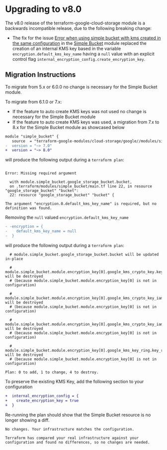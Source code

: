 # Upgrading to v8.0

The v8.0 release of the terraform-google-cloud-storage module is a backwards incompatible release, due to the following breaking change:

- The fix for the issue [Error when using simple bucket with kms created in the same configuration](https://github.com/terraform-google-modules/terraform-google-cloud-storage/issues/339) in the [Simple Bucket](../modules/simple_bucket/README.md) module replaced the creation of an internal KMS key based in the variable `encryption.default_kms_key_name` having a `null` value with an explicit control flag `internal_encryption_config.create_encryption_key`.

## Migration Instructions

To migrate from 5.x or 6.0.0 no change is necessary for the Simple Bucket module.

To migrate from 6.1.0 or 7.x:

- If the feature to auto create KMS keys was not used no change is necessary for the Simple Bucket module
- If the feature to auto create KMS keys was used, a migration from 7.x to 8.x for the Simple Bucket module as showcased below

```diff
module "simple_bucket" {
   source  = "terraform-google-modules/cloud-storage/google//modules/simple_bucket"
-  version = "~> 7.0"
+  version = "~> 8.0"
```

will produce the following output during a `terraform plan`:

```

Error: Missing required argument

  with module.simple_bucket.google_storage_bucket.bucket,
  on .terraform/modules/simple_bucket/main.tf line 22, in resource "google_storage_bucket" "bucket":
  22: resource "google_storage_bucket" "bucket" {

The argument "encryption.0.default_kms_key_name" is required, but no definition was found.
```

Removing the `null` valued `encryption.default_kms_key_name`

```diff
- -encryption = {
-    default_kms_key_name = null
-  }
```

will produce the following output during a `terraform plan`:

```
  # module.simple_bucket.google_storage_bucket.bucket will be updated in-place

  # module.simple_bucket.module.encryption_key[0].google_kms_crypto_key.key_ephemeral[0] will be destroyed
  # (because module.simple_bucket.module.encryption_key[0] is not in configuration)

  # module.simple_bucket.module.encryption_key[0].google_kms_crypto_key_iam_binding.decrypters[0] will be destroyed
  # (because module.simple_bucket.module.encryption_key[0] is not in configuration)

  # module.simple_bucket.module.encryption_key[0].google_kms_crypto_key_iam_binding.encrypters[0] will be destroyed
  # (because module.simple_bucket.module.encryption_key[0] is not in configuration)

  # module.simple_bucket.module.encryption_key[0].google_kms_key_ring.key_ring will be destroyed
  # (because module.simple_bucket.module.encryption_key[0] is not in configuration)

Plan: 0 to add, 1 to change, 4 to destroy.
```

To preserve the existing KMS Key, add the following section to your configuration

```diff
+  internal_encryption_config = {
+    create_encryption_key = true
+  }
```

Re-running the plan should show that the Simple Bucket resource is no longer showing a diff.

```
No changes. Your infrastructure matches the configuration.

Terraform has compared your real infrastructure against your configuration and found no differences, so no changes are needed.
```
